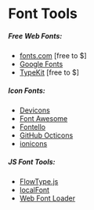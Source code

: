 # Font Tools 

##### Free Web Fonts:

* [fonts.com](http://www.fonts.com/) [free to $]
* [Google Fonts](http://fortawesome.github.io/Font-Awesome/)
* [TypeKit](https://typekit.com) [free to $]

##### Icon Fonts:

* [Devicons](http://vorillaz.github.io/devicons/#/main)
* [Font Awesome](http://fortawesome.github.io/Font-Awesome/)
* [Fontello](http://fontello.com/)
* [GitHub Octicons](https://octicons.github.com/)
* [ionicons](http://ionicons.com/)

##### JS Font Tools:

* [FlowType.js](http://simplefocus.com/flowtype/)
* [localFont](https://github.com/jaicab/localFont)
* [Web Font Loader](https://github.com/typekit/webfontloader)










































 






